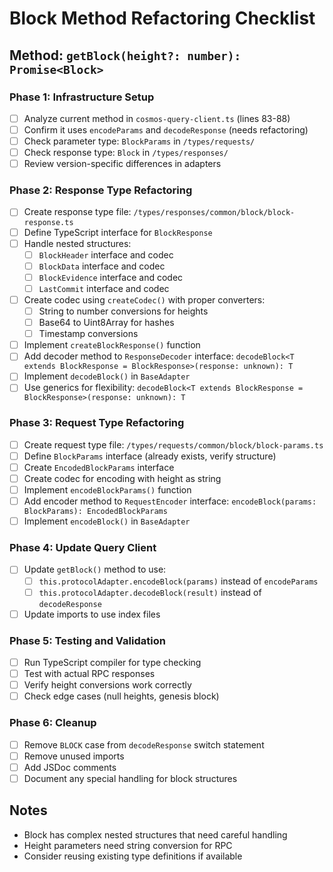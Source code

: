 # Block Method Refactoring Checklist

## Method: `getBlock(height?: number): Promise<Block>`

### Phase 1: Infrastructure Setup
- [ ] Analyze current method in `cosmos-query-client.ts` (lines 83-88)
- [ ] Confirm it uses `encodeParams` and `decodeResponse` (needs refactoring)
- [ ] Check parameter type: `BlockParams` in `/types/requests/`
- [ ] Check response type: `Block` in `/types/responses/`
- [ ] Review version-specific differences in adapters

### Phase 2: Response Type Refactoring
- [ ] Create response type file: `/types/responses/common/block/block-response.ts`
- [ ] Define TypeScript interface for `BlockResponse`
- [ ] Handle nested structures:
  - [ ] `BlockHeader` interface and codec
  - [ ] `BlockData` interface and codec
  - [ ] `BlockEvidence` interface and codec
  - [ ] `LastCommit` interface and codec
- [ ] Create codec using `createCodec()` with proper converters:
  - [ ] String to number conversions for heights
  - [ ] Base64 to Uint8Array for hashes
  - [ ] Timestamp conversions
- [ ] Implement `createBlockResponse()` function
- [ ] Add decoder method to `ResponseDecoder` interface: `decodeBlock<T extends BlockResponse = BlockResponse>(response: unknown): T`
- [ ] Implement `decodeBlock()` in `BaseAdapter`
- [ ] Use generics for flexibility: `decodeBlock<T extends BlockResponse = BlockResponse>(response: unknown): T`

### Phase 3: Request Type Refactoring
- [ ] Create request type file: `/types/requests/common/block/block-params.ts`
- [ ] Define `BlockParams` interface (already exists, verify structure)
- [ ] Create `EncodedBlockParams` interface
- [ ] Create codec for encoding with height as string
- [ ] Implement `encodeBlockParams()` function
- [ ] Add encoder method to `RequestEncoder` interface: `encodeBlock(params: BlockParams): EncodedBlockParams`
- [ ] Implement `encodeBlock()` in `BaseAdapter`

### Phase 4: Update Query Client
- [ ] Update `getBlock()` method to use:
  - [ ] `this.protocolAdapter.encodeBlock(params)` instead of `encodeParams`
  - [ ] `this.protocolAdapter.decodeBlock(result)` instead of `decodeResponse`
- [ ] Update imports to use index files

### Phase 5: Testing and Validation
- [ ] Run TypeScript compiler for type checking
- [ ] Test with actual RPC responses
- [ ] Verify height conversions work correctly
- [ ] Check edge cases (null heights, genesis block)

### Phase 6: Cleanup
- [ ] Remove `BLOCK` case from `decodeResponse` switch statement
- [ ] Remove unused imports
- [ ] Add JSDoc comments
- [ ] Document any special handling for block structures

## Notes
- Block has complex nested structures that need careful handling
- Height parameters need string conversion for RPC
- Consider reusing existing type definitions if available